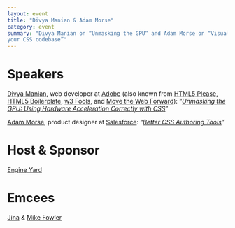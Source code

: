 ```yaml
---
layout: event
title: "Divya Manian & Adam Morse"
category: event
summary: "Divya Manian on “Unmasking the GPU” and Adam Morse on “Visualizing
your CSS codebase”"
---
```


# Speakers

[Divya Manian](http://nimbupani.com/), web developer at
[Adobe](http://html.adobe.com/) (also known from
[HTML5 Please](http://html5please.com/),
[HTML5 Boilerplate](http://html5boilerplate.com/),
[w3 Fools](http://w3fools.com/), and
[Move the Web Forward](http://movethewebforward.org/)):
“*[Unmasking the GPU: Using Hardware Acceleration Correctly with CSS](http://nimbu.in/html5devconf-oct/#/step-1)*”

[Adam Morse](http://mrmrs.cc/), product designer at
[Salesforce](http://www.salesforce.com/):
“*[Better CSS Authoring Tools](https://github.com/mrmrs/talk__better-tools-engine-yard)*”

# Host & Sponsor

[Engine Yard](http://engineyard.com/)

# Emcees

[Jina](http://jina.me/) & [Mike Fowler](http://mikefowler.me/)
